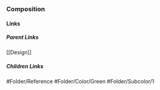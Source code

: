 ### Composition
#### Links
##### Parent Links
[[Design]]
##### Children Links
#Folder/Reference
#Folder/Color/Green
#Folder/Subcolor/1
